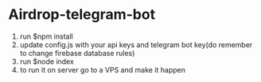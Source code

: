 # Airdrop-telegram-bot

1. run
      $npm install
2. update config.js with your api keys and telegram bot key(do remember to change firebase database rules)
3. run 
    $node index
4. to run it on server go to a VPS and make it happen

